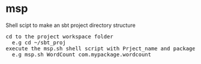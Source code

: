 # msp
Shell scipt to make an sbt project directory structure
<pre>
cd to the project workspace folder
  e.g cd ~/sbt_proj
execute the msp.sh shell script with Prject_name and package as parameters
  e.g msp.sh WordCount com.mypackage.wordcount
</pre>
  
